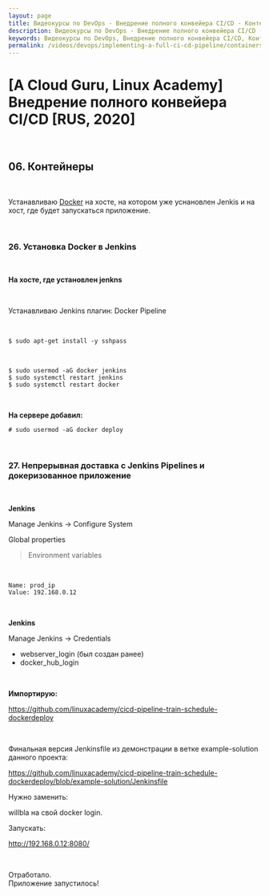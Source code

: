 ```yaml
---
layout: page
title: Видеокурсы по DevOps - Внедрение полного конвейера CI/CD - Контейнеры
description: Видеокурсы по DevOps - Внедрение полного конвейера CI/CD - Контейнеры
keywords: Видеокурсы по DevOps, Внедрение полного конвейера CI/CD, Контейнеры
permalink: /videos/devops/implementing-a-full-ci-cd-pipeline/containers/
---
```


# [A Cloud Guru, Linux Academy] Внедрение полного конвейера CI/CD [RUS, 2020]

<br/>

## 06. Контейнеры

<br/>

Устанавливаю <a href="/containers/docker/setup/ubuntu/">Docker</a> на хосте, на котором уже уснановлен Jenkis и на хост, где будет запускаться приложение.

<br/>

### 26. Установка Docker в Jenkins

<br/>

**На хосте, где установлен jenkns**

<br/>

Устанавливаю Jenkins плагин: Docker Pipeline

<br/>

    $ sudo apt-get install -y sshpass

<br/>

    $ sudo usermod -aG docker jenkins
    $ sudo systemctl restart jenkins
    $ sudo systemctl restart docker

<br/>

**На сервере добавил:**

    # sudo usermod -aG docker deploy

<br/>

### 27. Непрерывная доставка с Jenkins Pipelines и докеризованное приложение

<br/>

**Jenkins**

Manage Jenkins -> Configure System

Global properties

> Environment variables

<br/>

```
Name: prod_ip
Value: 192.168.0.12
```

<br/>

**Jenkins**

Manage Jenkins -> Credentials

-   webserver_login (был создан ранее)
-   docker_hub_login

<br/>

**Импортирую:**

https://github.com/linuxacademy/cicd-pipeline-train-schedule-dockerdeploy

<br/>

Финальная версия Jenkinsfile из демонстрации в ветке example-solution данного проекта:

https://github.com/linuxacademy/cicd-pipeline-train-schedule-dockerdeploy/blob/example-solution/Jenkinsfile

Нужно заменить:

willbla на свой docker login.

Запускать:

http://192.168.0.12:8080/

<br/>

Отработало.  
Приложение запустилось!
